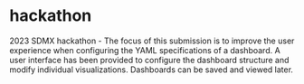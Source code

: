 # hackathon
2023 SDMX hackathon - The focus of this submission is to improve the user experience when configuring the YAML specifications of a dashboard. A user interface has been provided to configure the dashboard structure and modify individual visualizations. Dashboards can be saved and viewed later.
